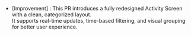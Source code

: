 - [Improvement] : This PR introduces a fully redesigned Activity Screen with a clean, categorized layout.  
  It supports real-time updates, time-based filtering, and visual grouping for better user experience.